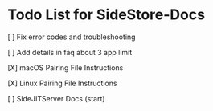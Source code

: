 # Todo List for SideStore-Docs

[ ] Fix error codes and troubleshooting

[ ] Add details in faq about 3 app limit

[X] macOS Pairing File Instructions

[X] Linux Pairing File Instructions

[ ] SideJITServer Docs (start)
